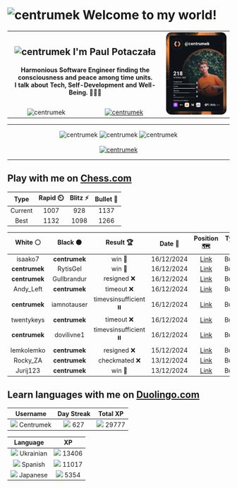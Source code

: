 <h1>
  <img
    src="https://emojis.slackmojis.com/emojis/images/1531849430/4246/blob-sunglasses.gif"
    width="30"
    alt="centrumek"
  />
  Welcome to my world!
</h1>

<table>
  <tbody>
    <tr>
      <td align="center" width="70%" colspan="2">
        <h2>
          <img
            src="https://raw.githubusercontent.com/MartinHeinz/MartinHeinz/master/wave.gif"
            width="30px"
            alt="centrumek"
          />
          I'm Paul Potaczała
        </h2>
        <h4>
          Harmonious Software Engineer finding the consciousness and peace among time units.
          <br/>
          I talk about Tech, Self-Development and Well-Being. 🌿🧘🚀
        </h4>
      </td>
      <td width="30%" rowspan="2">
        <a href="https://app.daily.dev/centrumek">
          <img
            src="./devcard.svg"
            alt="centrumek"
          />
        </a>
      </td>
    </tr>
    <tr align="center">
      <td>
        <img
          src="https://komarev.com/ghpvc/?username=centrumek&label=visitors&color=0e75b6&style=flat"
          alt="centrumek"
        >
      </td>
      <td>
        <a href="https://stackoverflow.com/users/14496012/centrumek">
          <img
            src="https://stackoverflow.com/users/flair/14496012.png?theme=dark"
            alt="centrumek"
          >
        </a>
      </td>
    </tr>
  </tbody>
</table>

---
<div align="center">
  <img 
    src="https://github-readme-stats.vercel.app/api?username=centrumek&show_icons=true&count_private=true&theme=dark&hide_border=true&hide=issues,contribs&bg_color=00000000"
    alt="centrumek"
  />
  <img
    src="https://github-readme-stats.vercel.app/api/top-langs/?username=centrumek&layout=compact&hide_border=true&theme=dark&bg_color=00000000&langs_count=6&exclude_repo=air-statistic-app"
    alt="centrumek"
  />
  <img 
    src="https://github-readme-streak-stats.herokuapp.com?user=centrumek&theme=dark&hide_border=true&background=FFFFFF00"
    alt="centrumek"
  />
  <br/>
  <br/>
  <a href="https://www.buymeacoffee.com/centrumek">
    <img
      src="https://cdn.buymeacoffee.com/buttons/v2/default-orange.png"
      height="50"
      width="210"
      alt="centrumek"
    />
  </a>
</div>

---

## Play with me on [Chess.com](https://www.chess.com/member/centrumek)

<div align="center">
<!--START_SECTION:chessStats-->
<!-- Automatically generated with https://github.com/Balastrong/chess-stats-action -->

| Type | Rapid ⏲️ | Blitz ⚡ | Bullet 🔫 |
|:---:|:---:|:---:|:---:|
| Current | 1007 | 928 | 1137 |
| Best | 1132 | 1098 | 1266 |

| White ⚪ | Black ⚫ | Result 🏆 | Date 📅 | Position 🗺️ | Type 🕕 |
|:---:|:---:|:---:|:---:|:---:|:---:|
| isaako7 | **centrumek** | win 🥇 | 16/12/2024 | <a href="http://www.ee.unb.ca/cgi-bin/tervo/fen.pl?select=r6r/1b3k2/ppn1p1pp/2p2p2/2PbnP2/5BN1/PP1B2PP/R2Q1R1K w - -">Link</a> | Bullet |
| **centrumek** | RytisGel | win 🥇 | 16/12/2024 | <a href="http://www.ee.unb.ca/cgi-bin/tervo/fen.pl?select=N7/p4Rk1/1p1p4/7p/7P/2PP4/P1P5/2K2R2 b - -">Link</a> | Bullet |
| **centrumek** | Gullbrandur | resigned ❌ | 16/12/2024 | <a href="http://www.ee.unb.ca/cgi-bin/tervo/fen.pl?select=4q3/7k/1p5p/p1p2p2/2Pp4/PP1P1K2/8/8 w - -">Link</a> | Bullet |
| Andy_Left | **centrumek** | timeout ❌ | 16/12/2024 | <a href="http://www.ee.unb.ca/cgi-bin/tervo/fen.pl?select=rk6/p6p/4Qb1p/2P5/8/3RP3/P1K3PP/7R b - -">Link</a> | Bullet |
| **centrumek** | iamnotauser | timevsinsufficient ⏸️ | 16/12/2024 | <a href="http://www.ee.unb.ca/cgi-bin/tervo/fen.pl?select=8/8/1p6/5k2/1q6/5K2/8/8 b - -">Link</a> | Bullet |
| twentykeys | **centrumek** | timeout ❌ | 16/12/2024 | <a href="http://www.ee.unb.ca/cgi-bin/tervo/fen.pl?select=7k/7r/2p3NQ/3p4/pPpP4/P5p1/6KP/R7 b - -">Link</a> | Bullet |
| **centrumek** | dovilivne1 | timevsinsufficient ⏸️ | 16/12/2024 | <a href="http://www.ee.unb.ca/cgi-bin/tervo/fen.pl?select=B7/8/7p/7p/5p2/4p1k1/8/4K3 b - -">Link</a> | Bullet |
| lemkolemko | **centrumek** | resigned ❌ | 15/12/2024 | <a href="http://www.ee.unb.ca/cgi-bin/tervo/fen.pl?select=5k2/pp6/4p2p/2p1p1p1/2Pp4/P4QPP/1PP3P1/6K1 b - -">Link</a> | Bullet |
| Rocky_ZA | **centrumek** | checkmated ❌ | 13/12/2024 | <a href="http://www.ee.unb.ca/cgi-bin/tervo/fen.pl?select=r1bqk1nr/p2n2p1/2p1p1Bp/1p1pP3/1B6/P4NP1/1PP1Q2P/2KR1R2 b kq -">Link</a> | Bullet |
| Jurij123 | **centrumek** | win 🥇 | 13/12/2024 | <a href="http://www.ee.unb.ca/cgi-bin/tervo/fen.pl?select=2kr2r1/1p1b4/p3p3/P1P1P2P/1BnP2p1/2P2N2/8/R3R1K1 w - -">Link</a> | Bullet |

<!--END_SECTION:chessStats-->
</div>

## Learn languages with me on [Duolingo.com](https://www.duolingo.com/profile/Centrumek)

<div align="center">
<!--START_SECTION:duolingoStats-->
<!-- Automatically generated with https://github.com/centrumek/duolingo-readme-stats-->

| Username | Day Streak | Total XP |
|:---:|:---:|:---:|
| <img src="https://raw.githubusercontent.com/centrumek/duolingo-readme-stats/main/assets/duolingo.png" height="12"> Centrumek | <img src="https://raw.githubusercontent.com/centrumek/duolingo-readme-stats/main/assets/streakinactive.svg" height="12"> 627 | <img src="https://raw.githubusercontent.com/centrumek/duolingo-readme-stats/main/assets/xp.svg" height="12"> 29777 | <img src="https://raw.githubusercontent.com/centrumek/duolingo-readme-stats/main/assets/xp.svg" height="12"> 0 |

| Language | XP |
|:---:|:---:|
| <img src="https://raw.githubusercontent.com/centrumek/duolingo-readme-stats/main/assets/langs/ukrainian.svg" height="12"> Ukrainian | <img src="https://raw.githubusercontent.com/centrumek/duolingo-readme-stats/main/assets/xp.svg" height="12"> 13406 |
| <img src="https://raw.githubusercontent.com/centrumek/duolingo-readme-stats/main/assets/langs/spanish.svg" height="12"> Spanish | <img src="https://raw.githubusercontent.com/centrumek/duolingo-readme-stats/main/assets/xp.svg" height="12"> 11017 |
| <img src="https://raw.githubusercontent.com/centrumek/duolingo-readme-stats/main/assets/langs/japanese.svg" height="12"> Japanese | <img src="https://raw.githubusercontent.com/centrumek/duolingo-readme-stats/main/assets/xp.svg" height="12"> 5354 |

<!--END_SECTION:duolingoStats-->
</div>
<!--
**centrumek/centrumek** is a ✨ _special_ ✨ repository because its `README.md` (this file) appears on your GitHub profile.

Here are some ideas to get you started:

- 🔭 I’m currently working on ...
- 🌱 I’m currently learning ...
- 👯 I’m looking to collaborate on ...
- 🤔 I’m looking for help with ...
- 💬 Ask me about ...
- 📫 How to reach me: ...
- 😄 Pronouns: ...
- ⚡ Fun fact: ...
-->
